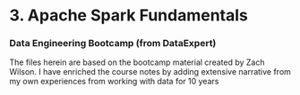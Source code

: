 # 3. Apache Spark Fundamentals
### Data Engineering Bootcamp (from DataExpert)

The files herein are based on the bootcamp material created by Zach Wilson.
I have enriched the course notes by adding extensive narrative from my own experiences from working with data for 10 years
